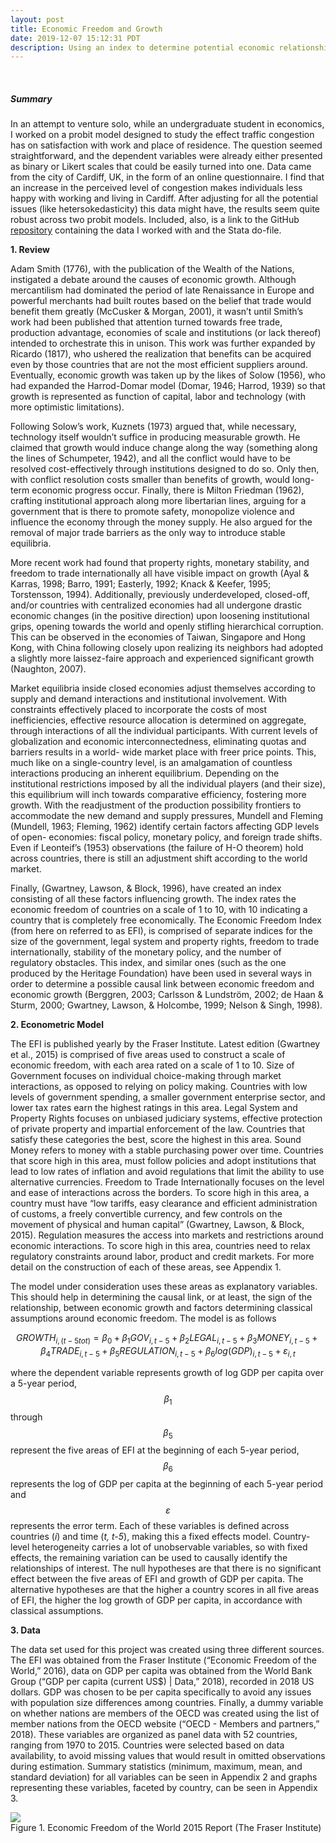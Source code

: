 ```yaml
---
layout: post
title: Economic Freedom and Growth
date: 2019-12-07 15:12:31 PDT
description: Using an index to determine potential economic relationships (with code in EViews).
---
```


<br> 

##### **Summary**

In an attempt to venture solo, while an undergraduate student in economics, I worked on a probit model designed to study the effect traffic congestion has on satisfaction with work and place of residence. The question seemed straightforward, and the dependent variables were already either presented as binary or Likert scales that could be easily turned into one. Data came from the city of Cardiff, UK, in the form of an online questionnaire. I find that an increase in the perceived level of congestion makes individuals less happy with working and living in Cardiff. After adjusting for all the potential issues (like hetersokedasticity) this data might have, the results seem quite robust across two probit models. Included, also, is a link to the GitHub [repository](https://github.com/antoniojurlina/econometrics) containing the data I worked with and the Stata do-file.

**1. Review**

Adam Smith (1776), with the publication of the Wealth of the Nations, instigated a debate around the causes of economic growth. Although mercantilism had dominated the period of late Renaissance in Europe and powerful merchants had built routes based on the belief that trade would benefit them greatly (McCusker & Morgan, 2001), it wasn’t until Smith’s work had been published that attention turned towards free trade, production advantage, economies of scale and institutions (or lack thereof) intended to orchestrate this in unison. This work was further expanded by Ricardo (1817), who ushered the realization that benefits can be acquired even by those countries that are not the most efficient suppliers around. Eventually, economic growth was taken up by the likes of Solow (1956), who had expanded the Harrod-Domar model (Domar, 1946; Harrod, 1939) so that growth is represented as function of capital, labor and technology (with more optimistic limitations).

Following Solow’s work, Kuznets (1973) argued that, while necessary, technology itself wouldn’t suffice in producing measurable growth. He claimed that growth would induce change along the way (something along the lines of Schumpeter, 1942), and all the conflict would have to be resolved cost-effectively through institutions designed to do so. Only then, with conflict resolution costs smaller than benefits of growth, would long-term economic progress occur. Finally, there is Milton Friedman (1962), crafting institutional approach along more libertarian lines, arguing for a government that is there to promote safety, monopolize violence and influence the economy through the money supply. He also argued for the removal of major trade barriers as the only way to introduce stable equilibria.

More recent work had found that property rights, monetary stability, and freedom to trade internationally all have visible impact on growth (Ayal & Karras, 1998; Barro, 1991; Easterly, 1992; Knack & Keefer, 1995; Torstensson, 1994). Additionally, previously underdeveloped, closed-off, and/or countries with centralized economies had all undergone drastic economic changes (in the positive direction) upon loosening institutional grips, opening towards the world and openly stifling hierarchical corruption. This can be observed in the economies of Taiwan, Singapore and Hong Kong, with China following closely upon realizing its neighbors had adopted a slightly more laissez-faire approach and experienced significant growth (Naughton, 2007).

Market equilibria inside closed economies adjust themselves according to supply and demand interactions and institutional involvement. With constraints effectively placed to incorporate the costs of most inefficiencies, effective resource allocation is determined on aggregate, through interactions of all the individual participants. With current levels of globalization and economic interconnectedness, eliminating quotas and barriers results in a world- wide market place with freer price points. This, much like on a single-country level, is an amalgamation of countless interactions producing an inherent equilibrium. Depending on the institutional restrictions imposed by all the individual players (and their size), this equilibrium will inch towards comparative efficiency, fostering more growth. With the readjustment of the production possibility frontiers to accommodate the new demand and supply pressures, Mundell and Fleming (Mundell, 1963; Fleming, 1962) identify certain factors affecting GDP levels of open- economies: fiscal policy, monetary policy, and foreign trade shifts. Even if Leonteif’s (1953) observations (the failure of H-O theorem) hold across countries, there is still an adjustment shift according to the world market.

Finally, (Gwartney, Lawson, & Block, 1996), have created an index consisting of all these factors influencing growth. The index rates the economic freedom of countries on a scale of 1 to 10, with 10 indicating a country that is completely free economically. The Economic Freedom Index (from here on referred to as EFI), is comprised of separate indices for the size of the government, legal system and property rights, freedom to trade internationally, stability of the monetary policy, and the number of regulatory obstacles. This index, and similar ones (such as the one produced by the Heritage Foundation) have been used in several ways in order to determine a possible causal link between economic freedom and economic growth (Berggren, 2003; Carlsson & Lundström, 2002; de Haan & Sturm, 2000; Gwartney, Lawson, & Holcombe, 1999; Nelson & Singh, 1998).

**2. Econometric Model**

The EFI is published yearly by the Fraser Institute. Latest edition (Gwartney et al., 2015) is comprised of five areas used to construct a scale of economic freedom, with each area rated on a scale of 1 to 10. Size of Government focuses on individual choice-making through market interactions, as opposed to relying on policy making. Countries with low levels of government
spending, a smaller government enterprise sector, and lower tax rates earn the highest ratings in this area. Legal System and Property Rights focuses on unbiased judiciary systems, effective protection of private property and impartial enforcement of the law. Countries that satisfy these categories the best, score the highest in this area. Sound Money refers to money with a stable purchasing power over time. Countries that score high in this area, must follow policies and adopt institutions that lead to low rates of inflation and avoid regulations that limit the ability to use alternative currencies. Freedom to Trade Internationally focuses on the level and ease of interactions across the borders. To score high in this area, a country must have “low tariffs, easy clearance and efficient administration of customs, a freely convertible currency, and few controls on the movement of physical and human capital” (Gwartney, Lawson, & Block, 2015). Regulation measures the access into markets and restrictions around economic interactions. To score high in this area, countries need to relax regulatory constraints around labor, product and credit markets. For more detail on the construction of each of these areas, see Appendix 1.

The model under consideration uses these areas as explanatory variables. This should help in determining the causal link, or at least, the sign of the relationship, between economic growth and factors determining classical assumptions around economic freedom. The model is as follows

$$GROWTH_{i,(t-5 to t)} = \beta_0 + \beta_1GOV_{i,t-5} + \beta_2LEGAL_{i,t-5} + \beta_3MONEY_{i,t-5} + \beta_4TRADE_{i,t-5} + \beta_5REGULATION_{i,t-5} + \beta_6log(GDP)_{i,t-5} + \varepsilon_{i,t}$$

where the dependent variable represents growth of log GDP per capita over a 5-year period, $$\beta_1$$ through $$\beta_5$$ represent the five areas of EFI at the beginning of each 5-year period, $$\beta_6$$ represents the log of GDP per capita at the beginning of each 5-year period and $$\varepsilon$$ represents the error term. Each of these variables is defined across countries (*i*) and time (*t, t-5*), making this a fixed effects model. Country-level heterogeneity carries a lot of unobservable variables, so with fixed effects, the remaining variation can be used to causally identify the relationships of interest. The null hypotheses are that there is no significant effect between the five areas of EFI and growth of GDP per capita. The alternative hypotheses are that the higher a country scores in all five areas of EFI, the higher the log growth of GDP per capita, in accordance with classical assumptions.

**3. Data**

The data set used for this project was created using three different sources. The EFI was obtained from the Fraser Institute (“Economic Freedom of the World,” 2016), data on GDP per capita was obtained from the World Bank Group (“GDP per capita (current US$) | Data,” 2018), recorded in 2018 US dollars. GDP was chosen to be per capita specifically to avoid any issues with population size differences among countries. Finally, a dummy variable on whether nations are members of the OECD was created using the list of member nations from the OECD website (“OECD - Members and partners,” 2018). These variables are organized as panel data with 52 countries, ranging from 1970 to 2015. Countries were selected based on data availability, to avoid missing values that would result in omitted observations during estimation. Summary statistics (minimum, maximum, mean, and standard deviation) for all variables can be seen in Appendix 2 and graphs representing these variables, faceted by country, can be seen in Appendix 3.

<div class="row mt-3">
    <div class="col-sm mt-3 mt-md-0">
        <img class="img-fluid rounded z-depth-1" src="{{ site.baseurl }}/images/economic-freedom.jpeg" data-zoomable>
    </div>
<div class="caption">
    Figure 1. Economic Freedom of the World 2015 Report (The Fraser Institute)
</div>